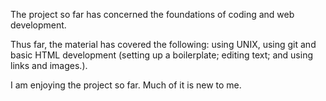 The project so far has concerned the foundations of coding and web development.

Thus far, the material has covered the following: using UNIX, using git and basic HTML development (setting up a boilerplate; editing text; and using links and images.).

I am enjoying the project so far. Much of it is new to me.
